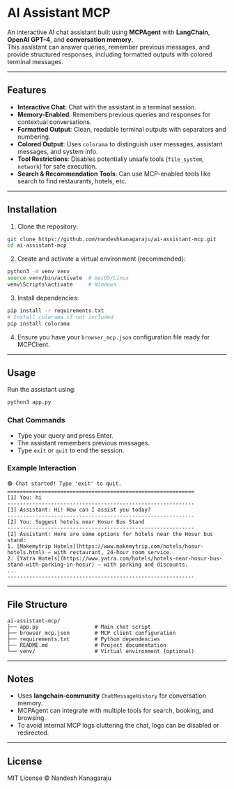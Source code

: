 # AI Assistant MCP

An interactive AI chat assistant built using **MCPAgent** with **LangChain**, **OpenAI GPT-4**, and **conversation memory**.  
This assistant can answer queries, remember previous messages, and provide structured responses, including formatted outputs with colored terminal messages.

---

## Features

- **Interactive Chat**: Chat with the assistant in a terminal session.
- **Memory-Enabled**: Remembers previous queries and responses for contextual conversations.
- **Formatted Output**: Clean, readable terminal outputs with separators and numbering.
- **Colored Output**: Uses `colorama` to distinguish user messages, assistant messages, and system info.
- **Tool Restrictions**: Disables potentially unsafe tools (`file_system`, `network`) for safe execution.
- **Search & Recommendation Tools**: Can use MCP-enabled tools like search to find restaurants, hotels, etc.

---

## Installation

1. Clone the repository:

```bash
git clone https://github.com/nandeshkanagaraju/ai-assistant-mcp.git
cd ai-assistant-mcp
```

2. Create and activate a virtual environment (recommended):

```bash
python3 -m venv venv
source venv/bin/activate  # macOS/Linux
venv\Scripts\activate     # Windows
```

3. Install dependencies:

```bash
pip install -r requirements.txt
# Install colorama if not included
pip install colorama
```

4. Ensure you have your `browser_mcp.json` configuration file ready for MCPClient.

---

## Usage

Run the assistant using:

```bash
python3 app.py
```

### Chat Commands

- Type your query and press Enter.
- The assistant remembers previous messages.
- Type `exit` or `quit` to end the session.

### Example Interaction

```
🟢 Chat started! Type 'exit' to quit.
============================================================
[1] You: hi
------------------------------------------------------------
[1] Assistant: Hi! How can I assist you today?
------------------------------------------------------------
[2] You: Suggest hotels near Hosur Bus Stand
------------------------------------------------------------
[2] Assistant: Here are some options for hotels near the Hosur bus stand:
1. [Makemytrip Hotels](https://www.makemytrip.com/hotels/hosur-hotels.html) – with restaurant, 24-hour room service.
2. [Yatra Hotels](https://www.yatra.com/hotels/hotels-near-hosur-bus-stand-with-parking-in-hosur) – with parking and discounts.
...
------------------------------------------------------------
```

---

## File Structure

```
ai-assistant-mcp/
├── app.py                  # Main chat script
├── browser_mcp.json        # MCP client configuration
├── requirements.txt        # Python dependencies
├── README.md               # Project documentation
└── venv/                   # Virtual environment (optional)
```

---

## Notes

- Uses **langchain-community** `ChatMessageHistory` for conversation memory.
- MCPAgent can integrate with multiple tools for search, booking, and browsing.
- To avoid internal MCP logs cluttering the chat, logs can be disabled or redirected.

---

## License

MIT License © Nandesh Kanagaraju

